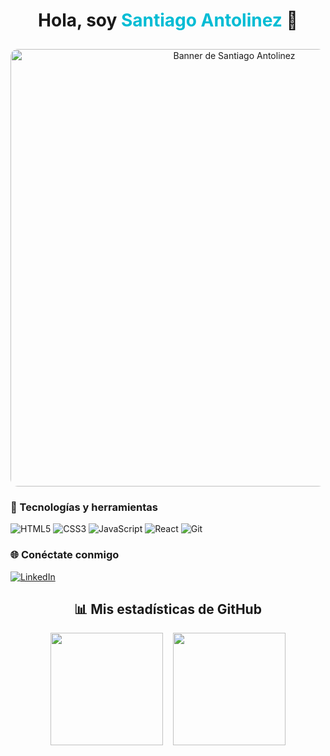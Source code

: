 <div align="center">
  <h1>Hola, soy <span style="color:#00bcd4;">Santiago Antolinez</span> 👋</h1>
  <img 
    src="https://github.com/user-attachments/assets/e91ed4f9-199e-40f2-9787-2fdc07de280d" 
    alt="Banner de Santiago Antolinez" 
    width="700"
    style="border-radius: 12px; margin-top: 10px;"
  />
</div>

### 🚀 Tecnologías y herramientas  
![HTML5](https://img.shields.io/badge/HTML5-E34F26?style=for-the-badge&logo=html5&logoColor=white)
![CSS3](https://img.shields.io/badge/CSS3-1572B6?style=for-the-badge&logo=css3&logoColor=white)
![JavaScript](https://img.shields.io/badge/JavaScript-F7DF1E?style=for-the-badge&logo=javascript&logoColor=black)
![React](https://img.shields.io/badge/React-61DAFB?style=for-the-badge&logo=react&logoColor=black)
![Git](https://img.shields.io/badge/Git-F05032?style=for-the-badge&logo=git&logoColor=white)

### 🌐 Conéctate conmigo  
[![LinkedIn](https://img.shields.io/badge/LinkedIn-0077B5?style=for-the-badge&logo=linkedin&logoColor=white)](https://www.linkedin.com/in/santiago-antolinez/)

</div>
<div align="center">

## 📊 Mis estadísticas de GitHub

<div align="center">
  <img height="180em" src="https://github-readme-stats.vercel.app/api?username=santi-ant&show_icons=true&theme=radical&hide_border=true"/>
  &nbsp;&nbsp;
  <img height="180em" src="https://github-readme-stats.vercel.app/api/top-langs/?username=santi-ant&layout=compact&theme=radical&hide_border=true"/>
</div>
